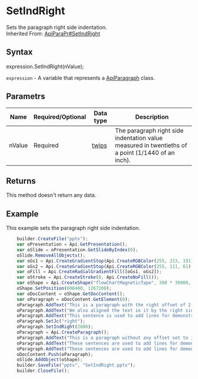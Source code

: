 # SetIndRight

Sets the paragraph right side indentation.
<br>Inherited From: [ApiParaPr#SetIndRight](../../ApiParaPr/Methods/SetIndRight.md)

## Syntax

expression.SetIndRight(nValue);

`expression` - A variable that represents a [ApiParagraph](../ApiParagraph.md) class.

## Parametrs

| **Name** | **Required/Optional** | **Data type** | **Description** |
| ------------- | ------------- | ------------- | ------------- |
| nValue | Required | [twips](../../../Enumerations/twips.md) | The paragraph right side indentation value measured in twentieths of a point (1/1440 of an inch). |

## Returns

This method doesn't return any data.

## Example

This example sets the paragraph right side indentation.

```javascript
	builder.CreateFile("pptx");
	var oPresentation = Api.GetPresentation();
	var oSlide = oPresentation.GetSlideByIndex(0);
	oSlide.RemoveAllObjects();
	var oGs1 = Api.CreateGradientStop(Api.CreateRGBColor(255, 213, 191), 0);
	var oGs2 = Api.CreateGradientStop(Api.CreateRGBColor(255, 111, 61), 100000);
	var oFill = Api.CreateRadialGradientFill([oGs1, oGs2]);
	var oStroke = Api.CreateStroke(0, Api.CreateNoFill());
	var oShape = Api.CreateShape("flowChartMagneticTape", 300 * 36000, 130 * 36000, oFill, oStroke);
	oShape.SetPosition(608400, 1267200);
	var oDocContent = oShape.GetDocContent();
	var oParagraph = oDocContent.GetElement(0);
	oParagraph.AddText("This is a paragraph with the right offset of 2 inches set to it. ");
	oParagraph.AddText("We also aligned the text in it by the right side. ");
	oParagraph.AddText("This sentence is used to add lines for demonstrative purposes.");
	oParagraph.SetJc("right");
	oParagraph.SetIndRight(2880);
	oParagraph = Api.CreateParagraph();
	oParagraph.AddText("This is a paragraph without any offset set to it. ");
	oParagraph.AddText("These sentences are used to add lines for demonstrative purposes. ");
	oParagraph.AddText("These sentences are used to add lines for demonstrative purposes.");
	oDocContent.Push(oParagraph);
	oSlide.AddObject(oShape);
	builder.SaveFile("pptx", "SetIndRight.pptx");
	builder.CloseFile();
```